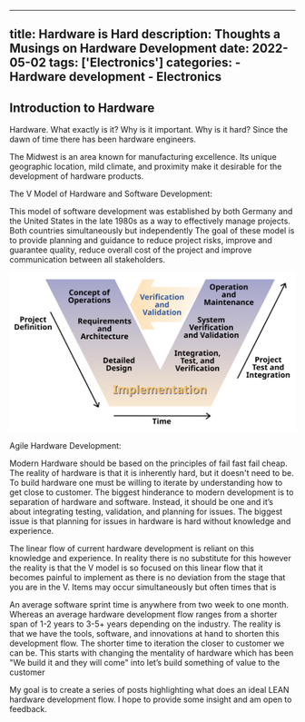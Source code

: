 
---
title: Hardware is Hard 
description: Thoughts a Musings on Hardware Development
date: 2022-05-02
tags: ['Electronics']
categories:
    - Hardware development 
    - Electronics
---
## Introduction to Hardware 

Hardware. What exactly is it? Why is it important. Why is it hard? Since the dawn of time there has been hardware engineers. 

The Midwest is an area known for manufacturing excellence. Its unique geographic location, mild climate, and proximity make it desirable for the development of hardware products. 

The V Model of Hardware and Software Development: 

This model of software development was established by both Germany and the United States in the late 1980s as a way to effectively manage projects. Both countries simultaneously but independently The goal of these model is to provide planning and guidance to reduce project risks, improve and guarantee quality, reduce overall cost of the project and improve communication between all stakeholders.


![V Model of Development](Systems_Engineering_Process_II.svg)

Agile Hardware Development: 

Modern Hardware should be based on the principles of fail fast fail cheap. The reality of hardware is that it is inherently hard, but it doesn't need to be. To build hardware one must be willing to iterate by understanding how to get close to customer. The biggest hinderance to modern development is to separation of hardware and software. Instead, it should be one and it’s about integrating testing, validation, and planning for issues. The biggest issue is that planning for issues in hardware is hard without knowledge and experience. 

The linear flow of current hardware development is reliant on this knowledge and experience. In reality there is no substitute for this however the reality is that the V model is so focused on this linear flow that it becomes painful to implement as there is no deviation from the stage that you are in the V. Items may occur simultaneously but often times that is 

An average software sprint time is anywhere from two week to one month. Whereas an average hardware development flow ranges from a shorter span of 1-2 years to 3-5+ years depending on the industry. The reality is that we have the tools, software, and innovations at hand to shorten this development flow. The shorter time to iteration the closer to customer we can be. This starts with changing the mentality of hardware which has been "We build it and they will come" into let’s build something of value to the customer

My goal is to create a series of posts highlighting what does an ideal LEAN hardware development flow. I hope to provide some insight and am open to feedback. 



